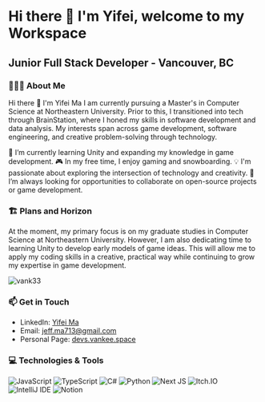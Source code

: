 
# Hi there 👋 I'm Yifei, welcome to my Workspace #

## **Junior Full Stack Developer - Vancouver, BC** ##

### 🙋🏻‍♂️ About Me ###

Hi there 👋 I'm Yifei Ma
I am currently pursuing a Master's in Computer Science at Northeastern University. Prior to this, I transitioned into tech through BrainStation, where I honed my skills in software development and data analysis. My interests span across game development, software engineering, and creative problem-solving through technology.

🌱 I’m currently learning Unity and expanding my knowledge in game development.
🎮 In my free time, I enjoy gaming and snowboarding.
💡 I'm passionate about exploring the intersection of technology and creativity.
🔭 I’m always looking for opportunities to collaborate on open-source projects or game development.

### 🏗️ Plans and Horizon ###

At the moment, my primary focus is on my graduate studies in Computer Science at Northeastern University. However, I am also dedicating time to learning Unity to develop early models of game ideas. This will allow me to apply my coding skills in a creative, practical way while continuing to grow my expertise in game development.

<div style="display: flex; justify-content: flex-start; align-items: center;">
    <img style="width: 40%, height: 100px" src="https://github-readme-streak-stats.herokuapp.com/?user=vank33&show_icons=true&theme=radical" alt="vank33" />
</div>


### 📫 Get in Touch
- LinkedIn: [Yifei Ma](https://www.linkedin.com/in/jeff-yifei-ma)
- Email: [jeff.ma713@gmail.com](mailto:jeff.ma713@gmail.com.com)
- Personal Page: [devs.vankee.space](https://devs.vankee.space)

### 💻 Technologies & Tools
![JavaScript](https://img.shields.io/badge/-JavaScript-%23F7DF1E?style=for-the-badge&logo=javascript&logoColor=black)
![TypeScript](https://img.shields.io/badge/TypeScript-007ACC?style=for-the-badge&logo=typescript&logoColor=white)
![C#](https://img.shields.io/badge/C%23-239120?style=for-the-badge&logo=csharp&logoColor=white)
![Python](https://img.shields.io/badge/Python-FFD43B?style=for-the-badge&logo=python&logoColor=blue)
![Next JS](https://img.shields.io/badge/Next-black?style=for-the-badge&logo=next.js&logoColor=white)
![Itch.IO](https://img.shields.io/badge/Itch.io-FA5C5C?style=for-the-badge&logo=itchdotio&logoColor=white)
![IntelliJ IDE](https://img.shields.io/badge/IntelliJ_IDEA-000000.svg?style=for-the-badge&logo=intellij-idea&logoColor=white)
![Notion](https://img.shields.io/badge/Notion-000000?style=for-the-badge&logo=notion&logoColor=white)






